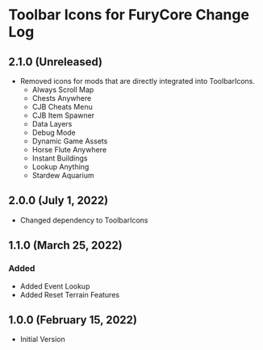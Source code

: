 ﻿# Toolbar Icons for FuryCore Change Log

## 2.1.0 (Unreleased)

* Removed icons for mods that are directly integrated into ToolbarIcons.
  * Always Scroll Map
  * Chests Anywhere
  * CJB Cheats Menu
  * CJB Item Spawner
  * Data Layers
  * Debug Mode
  * Dynamic Game Assets
  * Horse Flute Anywhere
  * Instant Buildings
  * Lookup Anything
  * Stardew Aquarium

## 2.0.0 (July 1, 2022)

* Changed dependency to ToolbarIcons

## 1.1.0 (March 25, 2022)

### Added

* Added Event Lookup
* Added Reset Terrain Features

## 1.0.0 (February 15, 2022)

* Initial Version